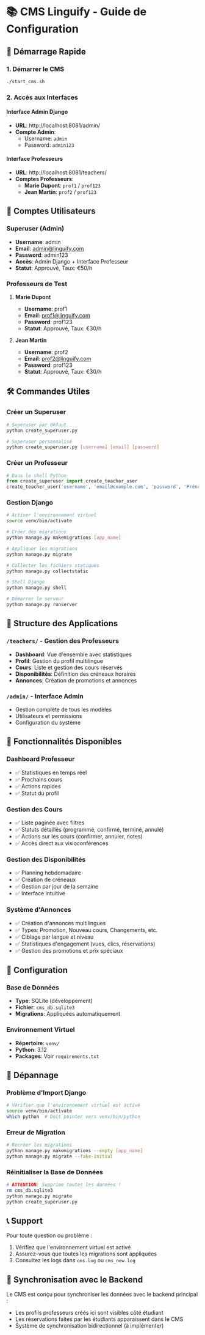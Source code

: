 # 📚 CMS Linguify - Guide de Configuration

## 🚀 Démarrage Rapide

### 1. Démarrer le CMS
```bash
./start_cms.sh
```

### 2. Accès aux Interfaces

#### Interface Admin Django
- **URL**: http://localhost:8081/admin/
- **Compte Admin**:
  - Username: `admin`
  - Password: `admin123`

#### Interface Professeurs
- **URL**: http://localhost:8081/teachers/
- **Comptes Professeurs**:
  - **Marie Dupont**: `prof1` / `prof123`
  - **Jean Martin**: `prof2` / `prof123`

## 👥 Comptes Utilisateurs

### Superuser (Admin)
- **Username**: admin
- **Email**: admin@linguify.com
- **Password**: admin123
- **Accès**: Admin Django + Interface Professeur
- **Statut**: Approuvé, Taux: €50/h

### Professeurs de Test
1. **Marie Dupont**
   - **Username**: prof1
   - **Email**: prof1@linguify.com
   - **Password**: prof123
   - **Statut**: Approuvé, Taux: €30/h

2. **Jean Martin**
   - **Username**: prof2
   - **Email**: prof2@linguify.com
   - **Password**: prof123
   - **Statut**: Approuvé, Taux: €30/h

## 🛠️ Commandes Utiles

### Créer un Superuser
```bash
# Superuser par défaut
python create_superuser.py

# Superuser personnalisé
python create_superuser.py [username] [email] [password]
```

### Créer un Professeur
```python
# Dans le shell Python
from create_superuser import create_teacher_user
create_teacher_user('username', 'email@example.com', 'password', 'Prénom', 'Nom')
```

### Gestion Django
```bash
# Activer l'environnement virtuel
source venv/bin/activate

# Créer des migrations
python manage.py makemigrations [app_name]

# Appliquer les migrations
python manage.py migrate

# Collecter les fichiers statiques
python manage.py collectstatic

# Shell Django
python manage.py shell

# Démarrer le serveur
python manage.py runserver
```

## 📁 Structure des Applications

### `/teachers/` - Gestion des Professeurs
- **Dashboard**: Vue d'ensemble avec statistiques
- **Profil**: Gestion du profil multilingue
- **Cours**: Liste et gestion des cours réservés
- **Disponibilités**: Définition des créneaux horaires
- **Annonces**: Création de promotions et annonces

### `/admin/` - Interface Admin
- Gestion complète de tous les modèles
- Utilisateurs et permissions
- Configuration du système

## 🎯 Fonctionnalités Disponibles

### Dashboard Professeur
- ✅ Statistiques en temps réel
- ✅ Prochains cours
- ✅ Actions rapides
- ✅ Statut du profil

### Gestion des Cours
- ✅ Liste paginée avec filtres
- ✅ Statuts détaillés (programmé, confirmé, terminé, annulé)
- ✅ Actions sur les cours (confirmer, annuler, notes)
- ✅ Accès direct aux visioconférences

### Gestion des Disponibilités
- ✅ Planning hebdomadaire
- ✅ Création de créneaux
- ✅ Gestion par jour de la semaine
- ✅ Interface intuitive

### Système d'Annonces
- ✅ Création d'annonces multilingues
- ✅ Types: Promotion, Nouveau cours, Changements, etc.
- ✅ Ciblage par langue et niveau
- ✅ Statistiques d'engagement (vues, clics, réservations)
- ✅ Gestion des promotions et prix spéciaux

## 🔧 Configuration

### Base de Données
- **Type**: SQLite (développement)
- **Fichier**: `cms_db.sqlite3`
- **Migrations**: Appliquées automatiquement

### Environnement Virtuel
- **Répertoire**: `venv/`
- **Python**: 3.12
- **Packages**: Voir `requirements.txt`

## 🐛 Dépannage

### Problème d'Import Django
```bash
# Vérifier que l'environnement virtuel est activé
source venv/bin/activate
which python  # Doit pointer vers venv/bin/python
```

### Erreur de Migration
```bash
# Recréer les migrations
python manage.py makemigrations --empty [app_name]
python manage.py migrate --fake-initial
```

### Réinitialiser la Base de Données
```bash
# ATTENTION: Supprime toutes les données !
rm cms_db.sqlite3
python manage.py migrate
python create_superuser.py
```

## 📞 Support

Pour toute question ou problème :
1. Vérifiez que l'environnement virtuel est activé
2. Assurez-vous que toutes les migrations sont appliquées
3. Consultez les logs dans `cms.log` ou `cms_new.log`

## 🔄 Synchronisation avec le Backend

Le CMS est conçu pour synchroniser les données avec le backend principal :
- Les profils professeurs créés ici sont visibles côté étudiant
- Les réservations faites par les étudiants apparaissent dans le CMS
- Système de synchronisation bidirectionnel (à implémenter)